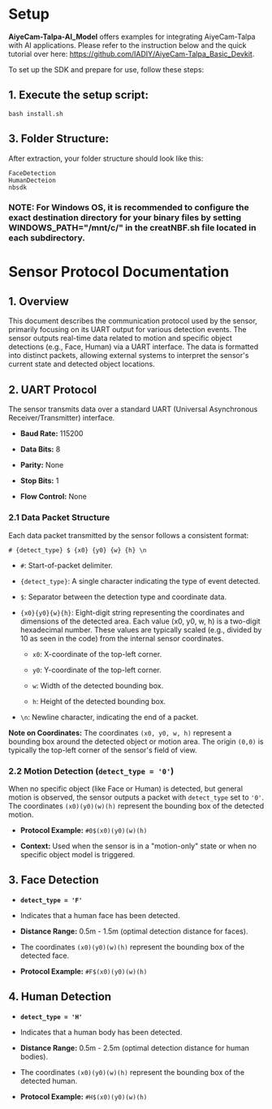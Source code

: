 # Setup
**AiyeCam-Talpa-AI_Model** offers examples for integrating AiyeCam-Talpa with AI applications. 
Please refer to the instruction below and the quick tutorial over here: https://github.com/IADIY/AiyeCam-Talpa_Basic_Devkit.

To set up the SDK and prepare for use, follow these steps:

## 1. Execute the setup script:
```
bash install.sh
```
## 3. Folder Structure:

After extraction, your folder structure should look like this:
```
FaceDetection
HumanDecteion
nbsdk
```

### NOTE: For Windows OS, it is recommended to configure the exact destination directory for your binary files by setting WINDOWS_PATH="/mnt/c/" in the creatNBF.sh file located in each subdirectory.


# Sensor Protocol Documentation

## 1. Overview

This document describes the communication protocol used by the sensor, primarily focusing on its UART output for various detection events. The sensor outputs real-time data related to motion and specific object detections (e.g., Face, Human) via a UART interface. The data is formatted into distinct packets, allowing external systems to interpret the sensor's current state and detected object locations.

## 2. UART Protocol

The sensor transmits data over a standard UART (Universal Asynchronous Receiver/Transmitter) interface.

* **Baud Rate:** 115200

* **Data Bits:** 8

* **Parity:** None

* **Stop Bits:** 1

* **Flow Control:** None

### 2.1 Data Packet Structure

Each data packet transmitted by the sensor follows a consistent format:

`# {detect_type} $ {x0} {y0} {w} {h} \n`

* `#`: Start-of-packet delimiter.

* `{detect_type}`: A single character indicating the type of event detected.

* `$`: Separator between the detection type and coordinate data.

* `{x0}{y0}{w}{h}`: Eight-digit string representing the coordinates and dimensions of the detected area. Each value (x0, y0, w, h) is a two-digit hexadecimal number. These values are typically scaled (e.g., divided by 10 as seen in the code) from the internal sensor coordinates.

  * `x0`: X-coordinate of the top-left corner.

  * `y0`: Y-coordinate of the top-left corner.

  * `w`: Width of the detected bounding box.

  * `h`: Height of the detected bounding box.

* `\n`: Newline character, indicating the end of a packet.

**Note on Coordinates:** The coordinates `(x0, y0, w, h)` represent a bounding box around the detected object or motion area. The origin `(0,0)` is typically the top-left corner of the sensor's field of view.

### 2.2 Motion Detection (`detect_type = '0'`)

When no specific object (like Face or Human) is detected, but general motion is observed, the sensor outputs a packet with `detect_type` set to `'0'`. The coordinates `(x0)(y0)(w)(h)` represent the bounding box of the detected motion.

* **Protocol Example:** `#0$(x0)(y0)(w)(h)`

* **Context:** Used when the sensor is in a "motion-only" state or when no specific object model is triggered.

## 3. Face Detection

* **`detect_type = 'F'`**

* Indicates that a human face has been detected.

* **Distance Range:** 0.5m - 1.5m (optimal detection distance for faces).

* The coordinates `(x0)(y0)(w)(h)` represent the bounding box of the detected face.

* **Protocol Example:** `#F$(x0)(y0)(w)(h)`

## 4. Human Detection

* **`detect_type = 'H'`**

* Indicates that a human body has been detected.

* **Distance Range:** 0.5m - 2.5m (optimal detection distance for human bodies).

* The coordinates `(x0)(y0)(w)(h)` represent the bounding box of the detected human.

* **Protocol Example:** `#H$(x0)(y0)(w)(h)`



